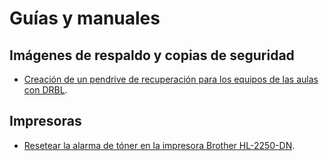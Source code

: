 # Guías y manuales

## Imágenes de respaldo y copias de seguridad

- [Creación de un pendrive de recuperación para los equipos de las aulas con DRBL](crear-pendrive-recuperacion).

## Impresoras

- [Resetear la alarma de tóner en la impresora Brother HL-2250-DN](resetear-alarma-toner-impresora-brother-hl-2250-dn).

